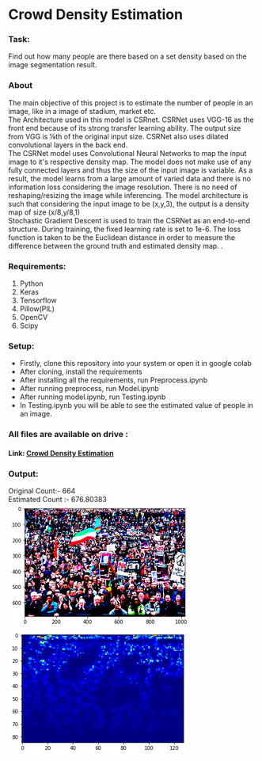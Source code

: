 <h1> Crowd Density Estimation </h1>

<h3> Task: </h3> Find out how many people are there based on a set density based on the image 
segmentation result.   

<h3> About </h3>

<p> The main objective of this project is to estimate the number of people in an image, like in a image of stadium, market etc. <br> The Architecture used in this model is CSRnet. CSRNet uses VGG-16 as the front end because of its strong transfer learning ability. The output size from VGG is ⅛th of the original input size. CSRNet also uses dilated convolutional layers in the back end.<br>The CSRNet model uses Convolutional Neural Networks to map the input image to it's respective density map. The model does not make use of any fully connected layers and thus the size of the input image is variable. As a result, the model learns from a large amount of varied data and there is no information loss considering the image resolution. There is no need of reshaping/resizing the image while inferencing. The model architecture is such that considering the input image to be (x,y,3), the output is a density map of size (x/8,y/8,1)<br>Stochastic Gradient Descent is used to train the CSRNet as an end-to-end structure. During training, the fixed learning rate is set to 1e-6. The loss function is taken to be the Euclidean distance in order to measure the difference between the ground truth and estimated density map. .

</p>


<h3>Requirements:</h3>
<ol>
	<li>Python</li>
	<li>Keras</li>
	<li>Tensorflow</li>
	<li>Pillow(PIL) </li>
  <li>OpenCV</li>
  <li>Scipy</li>
</ol>
<!-- * Python
* OpenCV
* Numpys
* resnet-34_kinetics.onnx -->

<h3>Setup: </h3>

<ul>
	<li>Firstly, clone this repository into your system or open it in google colab</li>
	<li>After cloning, install the requirements</li>
	<li>After installing all the requirements, run Preprocess.ipynb</li>
  <li>After running preprocess, run Model.ipynb</li>
  <li>After running model.ipynb, run Testing.ipynb</li>
	<li>In Testing.ipynb you will be able to see the estimated value of people in an image.
	</li>
</ul>

<h3>All files are available on drive :</h3>

<h4>Link: <a href="https://drive.google.com/drive/folders/1XgG1gcvVOAHI_8yU9Qil8FMk87El8HeK?usp=sharing">Crowd Density Estimation</a> </h4>



<h3>Output: </h3>
Original Count:- 664
<br>
Estimated Count :- 676.80383 

<img src="img/download.png">

<br>

<img src="img/download (1).png">
